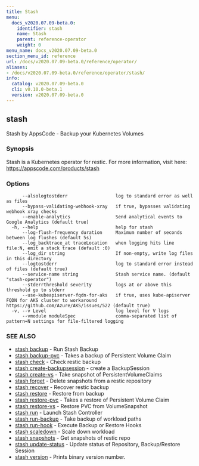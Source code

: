 ```yaml
---
title: Stash
menu:
  docs_v2020.07.09-beta.0:
    identifier: stash
    name: Stash
    parent: reference-operator
    weight: 0
menu_name: docs_v2020.07.09-beta.0
section_menu_id: reference
url: /docs/v2020.07.09-beta.0/reference/operator/
aliases:
- /docs/v2020.07.09-beta.0/reference/operator/stash/
info:
  catalog: v2020.07.09-beta.0
  cli: v0.10.0-beta.1
  version: v2020.07.09-beta.0
---
```


## stash

Stash by AppsCode - Backup your Kubernetes Volumes

### Synopsis

Stash is a Kubernetes operator for restic. For more information, visit here: https://appscode.com/products/stash

### Options

```
      --alsologtostderr                  log to standard error as well as files
      --bypass-validating-webhook-xray   if true, bypasses validating webhook xray checks
      --enable-analytics                 Send analytical events to Google Analytics (default true)
  -h, --help                             help for stash
      --log-flush-frequency duration     Maximum number of seconds between log flushes (default 5s)
      --log_backtrace_at traceLocation   when logging hits line file:N, emit a stack trace (default :0)
      --log_dir string                   If non-empty, write log files in this directory
      --logtostderr                      log to standard error instead of files (default true)
      --service-name string              Stash service name. (default "stash-operator")
      --stderrthreshold severity         logs at or above this threshold go to stderr
      --use-kubeapiserver-fqdn-for-aks   if true, uses kube-apiserver FQDN for AKS cluster to workaround https://github.com/Azure/AKS/issues/522 (default true)
  -v, --v Level                          log level for V logs
      --vmodule moduleSpec               comma-separated list of pattern=N settings for file-filtered logging
```

### SEE ALSO

* [stash backup](/docs/v2020.07.09-beta.0/reference/operator/stash_backup)	 - Run Stash Backup
* [stash backup-pvc](/docs/v2020.07.09-beta.0/reference/operator/stash_backup-pvc)	 - Takes a backup of Persistent Volume Claim
* [stash check](/docs/v2020.07.09-beta.0/reference/operator/stash_check)	 - Check restic backup
* [stash create-backupsession](/docs/v2020.07.09-beta.0/reference/operator/stash_create-backupsession)	 - create a BackupSession
* [stash create-vs](/docs/v2020.07.09-beta.0/reference/operator/stash_create-vs)	 - Take snapshot of PersistentVolumeClaims
* [stash forget](/docs/v2020.07.09-beta.0/reference/operator/stash_forget)	 - Delete snapshots from a restic repository
* [stash recover](/docs/v2020.07.09-beta.0/reference/operator/stash_recover)	 - Recover restic backup
* [stash restore](/docs/v2020.07.09-beta.0/reference/operator/stash_restore)	 - Restore from backup
* [stash restore-pvc](/docs/v2020.07.09-beta.0/reference/operator/stash_restore-pvc)	 - Takes a restore of Persistent Volume Claim
* [stash restore-vs](/docs/v2020.07.09-beta.0/reference/operator/stash_restore-vs)	 - Restore PVC from VolumeSnapshot
* [stash run](/docs/v2020.07.09-beta.0/reference/operator/stash_run)	 - Launch Stash Controller
* [stash run-backup](/docs/v2020.07.09-beta.0/reference/operator/stash_run-backup)	 - Take backup of workload paths
* [stash run-hook](/docs/v2020.07.09-beta.0/reference/operator/stash_run-hook)	 - Execute Backup or Restore Hooks
* [stash scaledown](/docs/v2020.07.09-beta.0/reference/operator/stash_scaledown)	 - Scale down workload
* [stash snapshots](/docs/v2020.07.09-beta.0/reference/operator/stash_snapshots)	 - Get snapshots of restic repo
* [stash update-status](/docs/v2020.07.09-beta.0/reference/operator/stash_update-status)	 - Update status of Repository, Backup/Restore Session
* [stash version](/docs/v2020.07.09-beta.0/reference/operator/stash_version)	 - Prints binary version number.


